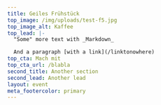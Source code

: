 ```yaml
---
title: Geiles Frühstück
top_image: /img/uploads/test-f5.jpg
top_image_alt: Kaffee
top_lead: |-
  "Some" more text with _Markdown_

  And a paragraph [with a link](/linktonowhere)
top_cta: Mach mit
top_cta_url: /blabla
second_title: Another section
second_lead: Another lead
layout: event
meta_footercolor: primary
---
```



